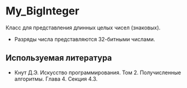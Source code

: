 # My_BigInteger
Класс для представления длинных целых чисел (знаковых).

* Разряды числа представляются 32-битными числами.

## Используемая литература
* Кнут Д.Э. Искусство программирования. Том 2. Получисленные алгоритмы. Глава 4. Секция 4.3.
